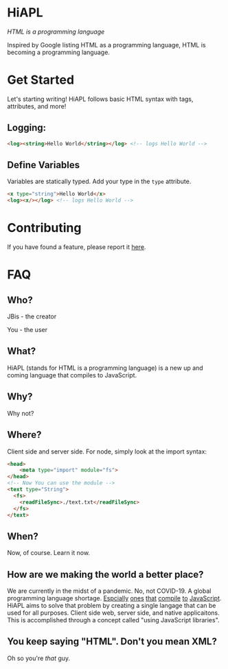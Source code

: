 # HiAPL
*HTML is a programming language*

Inspired by Google listing HTML as a programming language, HTML is becoming a programming language.

# Get Started

Let's starting writing! HiAPL follows basic HTML syntax with tags, attributes, and more!

## Logging:
```html
<log><string>Hello World</string></log> <!-- logs Hello World -->
```

## Define Variables
Variables are statically typed. Add your type in the `type` attribute.

```html
<x type="string">Hello World</x>
<log><x/></log> <!-- logs Hello World -->
```

# Contributing

If you have found a feature, please report it [here](https://github.com/jbis9051/HiAPL/issues).

# FAQ

## Who?

JBis - the creator

You - the user

## What?

HiAPL (stands for HTML is a programming language) is a new up and coming language that compiles to JavaScript.

## Why?

Why not?

## Where?

Client side and server side. For node, simply look at the import syntax:

```html
<head>
    <meta type="import" module="fs">
</head>
<!-- Now You can use the module -->
<text type="String">
  <fs>
    <readFileSync>./text.txt</readFileSync>
  </fs>
</text>
```

## When?

Now, of course. Learn it now.

## How are we making the world a better place?

We are currently in the midst of a pandemic. No, not COVID-19. A global programming language shortage. [Espcially](https://www.typescriptlang.org/) [ones](https://coffeescript.org/) [that](https://www.purescript.org/) [compile](https://clojurescript.org/)  [to](https://www.scala-js.org/) [JavaScript](http://vanilla-js.com/). HiAPL aims to solve that problem by creating a single langage that can be used for all purposes. Client side web, server side, and native applicaitons. This is accomplished through a concept called "using JavaScript libraries".

## You keep saying "HTML". Don't you mean XML?

Oh so you're *that* guy.
